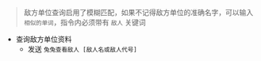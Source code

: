 > 敌方单位查询启用了模糊匹配，如果不记得敌方单位的准确名字，可以输入 `相似的单词`，指令内必须带有 `敌人` 关键词

- 查询敌方单位资料
    - 发送 `兔兔查看敌人 [敌人名或敌人代号]`
